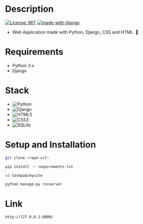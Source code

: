 # Description

[![License: MIT](https://img.shields.io/badge/License-MIT-yellow.svg)](https://opensource.org/licenses/MIT)
[![made-with-django](https://img.shields.io/badge/Made%20with-Django-1f425f.svg)](https://www.python.org/)

- Web Application made with Python, Django, CSS and HTML. 📝

# Requirements

- Python 3.x
- Django

# Stack

- ![Python](https://img.shields.io/badge/python-3670A0?style=for-the-badge&logo=python&logoColor=ffdd54)
- ![Django](https://img.shields.io/badge/django-%23092E20.svg?style=for-the-badge&logo=django&logoColor=white)
- ![HTML5](https://img.shields.io/badge/html5-%23E34F26.svg?style=for-the-badge&logo=html5&logoColor=white)
- ![CSS3](https://img.shields.io/badge/css3-%231572B6.svg?style=for-the-badge&logo=css3&logoColor=white)
- ![SQLite](https://img.shields.io/badge/sqlite-%2307405e.svg?style=for-the-badge&logo=sqlite&logoColor=white)

# Setup and Installation

```bash
git clone <repo-url>
```

```bash
pip install -r requirements.txt
```

```bash
cd taskpad/mysite
```

```bash
python manage.py runserver
```

# Link

```bash
http://127.0.0.1:8000/
```
